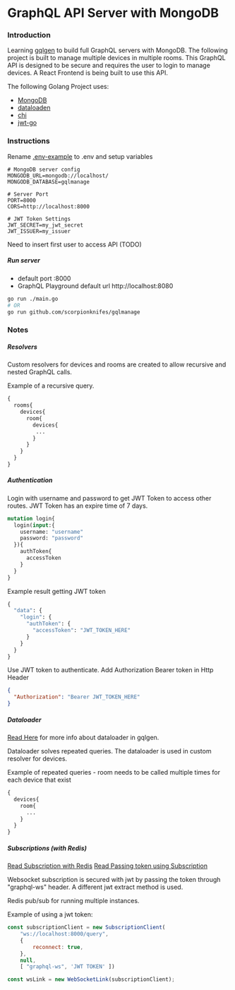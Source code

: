 GraphQL API Server with MongoDB
=======

### Introduction

Learning [gqlgen](https://github.com/99designs/gqlgen) to build full GraphQL servers with MongoDB. The following project is built to manage multiple devices in multiple rooms. This GraphQL API is designed to be secure and requires the user to login to manage devices. A React Frontend is being built to use this API.

The following Golang Project uses:
- [MongoDB](https://github.com/mongodb/mongo-go-driver)
- [dataloaden](https://github.com/vektah/dataloaden)
- [chi](https://github.com/go-chi/chi)
- [jwt-go](https://github.com/dgrijalva/jwt-go)

### Instructions

Rename [.env-example](.env-example) to .env and setup variables
```
# MongoDB server config
MONGODB_URL=mongodb://localhost/
MONGODB_DATABASE=gqlmanage

# Server Port
PORT=8000
CORS=http://localhost:8000

# JWT Token Settings
JWT_SECRET=my_jwt_secret
JWT_ISSUER=my_issuer
```

Need to insert first user to access API (TODO)


##### Run server

- default port :8000
- GraphQL Playground default url http://localhost:8080

```bash
go run ./main.go
# OR
go run github.com/scorpionknifes/gqlmanage
```

### Notes

##### Resolvers

Custom resolvers for devices and rooms are created to allow recursive and nested GraphQL calls.

Example of a recursive query.

```graphql
{
  rooms{
    devices{
      room{
        devices{
         ... 
        }
      }
    }
  }
}
```

##### Authentication

Login with username and password to get JWT Token to access other routes. JWT Token has an expire time of 7 days.

```graphql
mutation login{
  login(input:{
    username: "username"
    password: "password"
  }){
    authToken{
      accessToken
    }
  }
}
```

Example result getting JWT token

```graphql
{
  "data": {
    "login": {
      "authToken": {
        "accessToken": "JWT_TOKEN_HERE"
      }
    }
  }
}
```

Use JWT token to authenticate. Add Authorization Bearer token in Http Header 
```json
{
  "Authorization": "Bearer JWT_TOKEN_HERE"
}
```

##### Dataloader

[Read Here](https://gqlgen.com/reference/dataloaders/) for more info about dataloader in gqlgen.

Dataloader solves repeated queries. The dataloader is used in custom resolver for devices.

Example of repeated queries - room needs to be called multiple times for each device that exist

```graphql
{
  devices{
    room{
      ...
    } 
  }
}
```

##### Subscriptions (with Redis)

[Read Subscription with Redis](https://github.com/99designs/gqlgen/issues/846)
[Read Passing token using Subscription](https://github.com/99designs/gqlgen/issues/691#issuecomment-503352009)

Websocket subscription is secured with jwt by passing the token through "graphql-ws" header. A different jwt extract method is used.

Redis pub/sub for running multiple instances.

Example of using a jwt token:
```js
const subscriptionClient = new SubscriptionClient(
    "ws://localhost:8000/query",
    {
        reconnect: true,
    },
    null,
    [ "graphql-ws", 'JWT TOKEN' ])

const wsLink = new WebSocketLink(subscriptionClient);
```
